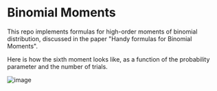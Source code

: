 # Binomial Moments

This repo implements formulas for high-order moments of binomial distribution, discussed in the paper  "Handy formulas for Binomial Moments".

Here is how the sixth moment looks like, as a function of the probability parameter and the number of trials.

![image](https://github.com/maciejskorski/binomial_moments/assets/31315784/e7b67e97-9fec-4649-bbf1-a3e86a13e911)

